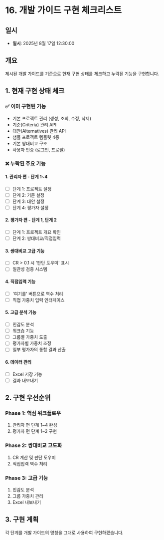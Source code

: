 # 16. 개발 가이드 구현 체크리스트

## 일시
- **일시**: 2025년 8월 17일 12:30:00

## 개요
제시된 개발 가이드를 기준으로 현재 구현 상태를 체크하고 누락된 기능을 구현합니다.

## 1. 현재 구현 상태 체크

### ✅ 이미 구현된 기능
- 기본 프로젝트 관리 (생성, 조회, 수정, 삭제)
- 기준(Criteria) 관리 API
- 대안(Alternatives) 관리 API
- 샘플 프로젝트 템플릿 4종
- 기본 쌍대비교 구조
- 사용자 인증 (로그인, 프로필)

### ❌ 누락된 주요 기능

#### 1. 관리자 편 - 단계 1~4
- [ ] 단계 1: 프로젝트 설정
- [ ] 단계 2: 기준 설정 
- [ ] 단계 3: 대안 설정
- [ ] 단계 4: 평가자 설정

#### 2. 평가자 편 - 단계 1, 단계 2
- [ ] 단계 1: 프로젝트 개요 확인
- [ ] 단계 2: 쌍대비교/직접입력

#### 3. 쌍대비교 고급 기능
- [ ] CR > 0.1 시 '판단 도우미' 표시
- [ ] 일관성 검증 시스템

#### 4. 직접입력 기능
- [ ] '여기를' 버튼으로 역수 처리
- [ ] 직접 가중치 입력 인터페이스

#### 5. 고급 분석 기능
- [ ] 민감도 분석
- [ ] 워크숍 기능
- [ ] 그룹별 가중치 도출
- [ ] 평가자별 가중치 조정
- [ ] 일부 평가자의 통합 결과 산출

#### 6. 데이터 관리
- [ ] Excel 저장 기능
- [ ] 결과 내보내기

## 2. 구현 우선순위

### Phase 1: 핵심 워크플로우
1. 관리자 편 단계 1~4 완성
2. 평가자 편 단계 1~2 구현

### Phase 2: 쌍대비교 고도화
1. CR 계산 및 판단 도우미
2. 직접입력 역수 처리

### Phase 3: 고급 기능
1. 민감도 분석
2. 그룹 가중치 관리
3. Excel 내보내기

## 3. 구현 계획

각 단계를 개발 가이드의 명칭을 그대로 사용하여 구현하겠습니다.